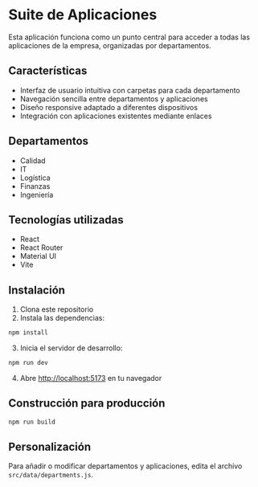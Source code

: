# Suite de Aplicaciones

Esta aplicación funciona como un punto central para acceder a todas las aplicaciones de la empresa, organizadas por departamentos.

## Características

- Interfaz de usuario intuitiva con carpetas para cada departamento
- Navegación sencilla entre departamentos y aplicaciones
- Diseño responsive adaptado a diferentes dispositivos
- Integración con aplicaciones existentes mediante enlaces

## Departamentos

- Calidad
- IT
- Logística
- Finanzas
- Ingeniería

## Tecnologías utilizadas

- React
- React Router
- Material UI
- Vite

## Instalación

1. Clona este repositorio
2. Instala las dependencias:

```bash
npm install
```

3. Inicia el servidor de desarrollo:

```bash
npm run dev
```

4. Abre [http://localhost:5173](http://localhost:5173) en tu navegador

## Construcción para producción

```bash
npm run build
```

## Personalización

Para añadir o modificar departamentos y aplicaciones, edita el archivo `src/data/departments.js`.